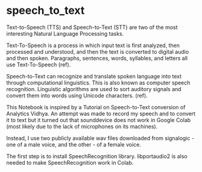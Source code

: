 # speech_to_text
Text-to-Speech (TTS) and Speech-to-Text (STT) are two of the most interesting Natural Language Processing tasks.

Text-To-Speech is a process in which input text is first analyzed, then processed and understood, and then the text is converted to digital audio and then spoken. Paragraphs, sentences, words, syllables, and letters all use Text-To-Speech (ref).

Speech-to-Text can recognize and translate spoken language into text through computational linguistics. This is also known as computer speech recognition. Linguistic algorithms are used to sort auditory signals and convert them into words using Unicode characters. (ref).

This Notebook is inspired by a Tutorial on Speech-to-Text conversion of Analytics Vidhya. An attempt was made to record my speech and to convert it to text but it turned out that sounddevice does not work in Google Colab (most likely due to the lack of microphones on its machines).

Instead, I use two publicly available wav files downloaded from signalogic - one of a male voice, and the other - of a female voice.

The first step is to install SpeechRecognition library. libportaudio2 is also needed to make SpeechRecognition work in Colab.
